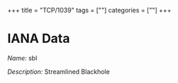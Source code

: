 +++
title = "TCP/1039"
tags = [""]
categories = [""]
+++

# IANA Data

_Name:_ sbl

_Description:_ Streamlined Blackhole

